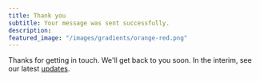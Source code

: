 ```yaml
---
title: Thank you
subtitle: Your message was sent successfully.
description: 
featured_image: "/images/gradients/orange-red.png"
---
```


Thanks for getting in touch.  We'll get back to you soon.  In the interim, see our latest [updates](/blog).
